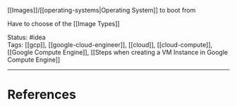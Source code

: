 [[Images]]/[[operating-systems|Operating System]] to boot from

Have to choose of the [[Image Types]]

Status: #idea  
Tags:  [[gcp]], [[google-cloud-engineer]], [[cloud]], [[cloud-compute]], [[Google Compute Engine]], [[Steps when creating a VM Instance in Google Compute Engine]]

---
# References